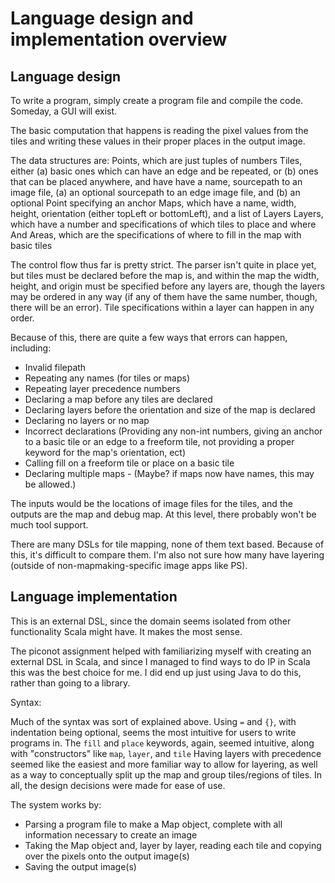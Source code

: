 # Language design and implementation overview

## Language design

To write a program, simply create a program file and compile the code. Someday, a GUI will exist.

The basic computation that happens is reading the pixel values from the tiles and writing these values in their proper places in the output image.

The data structures are:
Points, which are just tuples of numbers
Tiles, either (a) basic ones which can have an edge and be repeated, or (b) ones that can be placed anywhere, and have have a name, sourcepath to an image file, (a) an optional sourcepath to an edge image file, and (b) an optional Point specifying an anchor
Maps, which have a name, width, height, orientation (either topLeft or bottomLeft), and a list of Layers
Layers, which have a number and specifications of which tiles to place and where
And Areas, which are the specifications of where to fill in the map with basic tiles

The control flow thus far is pretty strict. The parser isn't quite in place yet, but tiles must be declared before the map is, and within the map the width, height, and origin must be specified before any layers are, though the layers may be ordered in any way (if any of them have the same number, though, there will be an error). Tile specifications within a layer can happen in any order.

Because of this, there are quite a few ways that errors can happen, including:
* Invalid filepath
* Repeating any names (for tiles or maps)
* Repeating layer precedence numbers
* Declaring a map before any tiles are declared
* Declaring layers before the orientation and size of the map is declared
* Declaring no layers or no map
* Incorrect declarations (Providing any non-int numbers, giving an anchor to a basic tile or an edge to a freeform tile, not providing a proper keyword for the map's orientation, ect)
* Calling fill on a freeform tile or place on a basic tile
* Declaring multiple maps - (Maybe? if maps now have names, this may be allowed.)

The inputs would be the locations of image files for the tiles, and the outputs are the map and debug map. At this level, there probably won't be much tool support.

There are many DSLs for tile mapping, none of them text based. Because of this, it's difficult to compare them. I'm also not sure how many have layering (outside of non-mapmaking-specific image apps like PS).



## Language implementation

This is an external DSL, since the domain seems isolated from other functionality Scala might have.
It makes the most sense.

The piconot assignment helped with familiarizing myself with creating an external DSL in Scala,
and since I managed to find ways to do IP in Scala this was the best choice for me.
I did end up just using Java to do this, rather than going to a library.

Syntax:

Much of the syntax was sort of explained above.
Using `=` and `{}`, with indentation being optional, seems the most intuitive for users to write programs in.
The `fill` and `place` keywords, again, seemed intuitive, along with "constructors" like `map`, `layer`, and `tile`
Having layers with precedence seemed like the easiest and more familiar way to allow for layering, as well as a way to conceptually split up the map and group tiles/regions of tiles.
In all, the design decisions were made for ease of use.

The system works by:
- Parsing a program file to make a Map object, complete with all information necessary to create an image
- Taking the Map object and, layer by layer, reading each tile and copying over the pixels onto the output image(s)
- Saving the output image(s)
